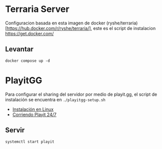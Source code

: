 # Terraria Server

Configuracion basada en esta imagen de docker (ryshe/terraria)[https://hub.docker.com/r/ryshe/terraria/], este es el script de instalacion https://get.docker.com/

## Levantar

```shell
docker compose up -d
```


# PlayitGG

Para configurar el sharing del servidor por medio de playit.gg, el script de instalación se encuentra en `./playitgg-setup.sh`

- [Instalación en Linux](https://playit.gg/download/linux)
- [Corriendo Playit 24/7](https://playit.gg/support/host-247-with-playit/)


## Servir

```shell
systemctl start playit
```